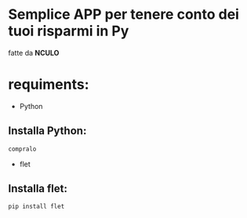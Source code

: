 # Semplice APP per tenere conto dei tuoi risparmi in Py

fatte da **NCULO**

# requiments:
- Python
## Installa Python:
```bash
compralo
```

- flet


## Installa flet:
```bash
pip install flet
```